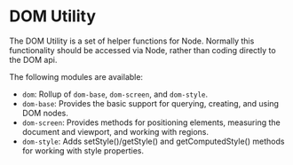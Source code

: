 DOM Utility
===============

The DOM Utility is a set of helper functions for Node. Normally this
functionality should be accessed via Node, rather than coding directly
to the DOM api.

The following modules are available:

  * `dom`: Rollup of `dom-base`, `dom-screen`, and `dom-style`.
  * `dom-base`: Provides the basic support for querying, creating, and using
    DOM nodes.
  * `dom-screen`: Provides methods for positioning elements, measuring the
    document and viewport, and working with regions.
  * `dom-style`: Adds setStyle()/getStyle() and getComputedStyle() methods
    for working with style properties.

